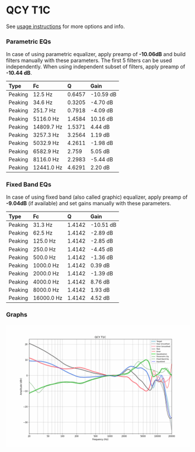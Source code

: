 # QCY T1C
See [usage instructions](https://github.com/jaakkopasanen/AutoEq#usage) for more options and info.

### Parametric EQs
In case of using parametric equalizer, apply preamp of **-10.06dB** and build filters manually
with these parameters. The first 5 filters can be used independently.
When using independent subset of filters, apply preamp of **-10.44 dB**.

| Type    | Fc         |      Q | Gain      |
|:--------|:-----------|:-------|:----------|
| Peaking | 12.5 Hz    | 0.6457 | -10.59 dB |
| Peaking | 34.6 Hz    | 0.3205 | -4.70 dB  |
| Peaking | 251.7 Hz   | 0.7918 | -4.09 dB  |
| Peaking | 5116.0 Hz  | 1.4584 | 10.16 dB  |
| Peaking | 14809.7 Hz | 1.5371 | 4.44 dB   |
| Peaking | 3257.3 Hz  | 3.2564 | 1.19 dB   |
| Peaking | 5032.9 Hz  | 4.2611 | -1.98 dB  |
| Peaking | 6582.9 Hz  | 2.759  | 5.05 dB   |
| Peaking | 8116.0 Hz  | 2.2983 | -5.44 dB  |
| Peaking | 12441.0 Hz | 4.6291 | 2.20 dB   |

### Fixed Band EQs
In case of using fixed band (also called graphic) equalizer, apply preamp of **-9.04dB**
(if available) and set gains manually with these parameters.

| Type    | Fc         |      Q | Gain      |
|:--------|:-----------|:-------|:----------|
| Peaking | 31.3 Hz    | 1.4142 | -10.51 dB |
| Peaking | 62.5 Hz    | 1.4142 | -2.89 dB  |
| Peaking | 125.0 Hz   | 1.4142 | -2.85 dB  |
| Peaking | 250.0 Hz   | 1.4142 | -4.45 dB  |
| Peaking | 500.0 Hz   | 1.4142 | -1.36 dB  |
| Peaking | 1000.0 Hz  | 1.4142 | 0.39 dB   |
| Peaking | 2000.0 Hz  | 1.4142 | -1.39 dB  |
| Peaking | 4000.0 Hz  | 1.4142 | 8.76 dB   |
| Peaking | 8000.0 Hz  | 1.4142 | 1.93 dB   |
| Peaking | 16000.0 Hz | 1.4142 | 4.52 dB   |

### Graphs
![](./QCY%20T1C.png)